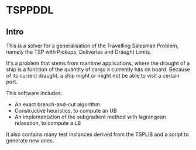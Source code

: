 TSPPDDL
============

Intro
-----

This is a solver for a generalisation of the Travelling Salesman Problem, namely the TSP with Pickups, Deliveries and Draught Limits.

It's a problem that stems from maritime applications, where the draught of a ship is a function of the quantity of cargo it currently has on board. Because of its current draught, a ship might or might not be able to visit a certain port.

This software includes:

* An exact branch-and-cut algorithm
* Constructive heuristics, to compute an UB
* An implementation of the subgradient method with lagrangean relaxation, to compute a LB

It also contains many test instances derived from the TSPLIB and a script to generate new ones.